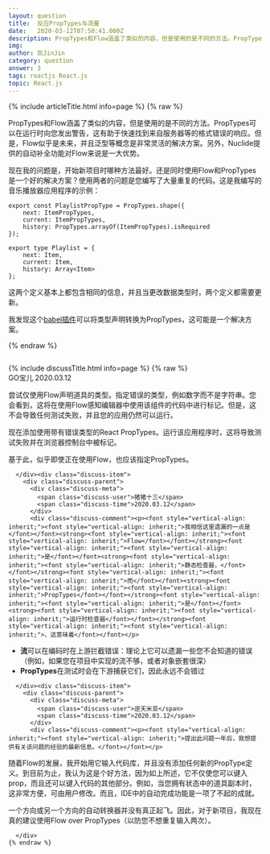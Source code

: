 ```yaml
---
layout: question
title:  反应PropTypes与流量
date:   2020-03-12T07:50:41.000Z
description: PropTypes和Flow涵盖了类似的内容，但是使用的是不同的方法。PropTypes可以在运行时向您发出警告，这有助于快速找到来自服务器等的格式错误的...
img: 
author: 凯JinJin
category: question
answer: 3
tags: reactjs React.js
topic: React.js
---
```

<div class="article-root">
  <div class="article">
    {% include articleTitle.html info=page %}
    {% raw %}
    <div class="article-content"><p><font style="vertical-align: inherit;"><font style="vertical-align: inherit;">PropTypes和Flow涵盖了类似的内容，但是使用的是不同的方法。</font><font style="vertical-align: inherit;">PropTypes可以在运行时向您发出警告，这有助于快速找到来自服务器等的格式错误的响应。但是，Flow似乎是未来，并且泛型等概念是非常灵活的解决方案。</font><font style="vertical-align: inherit;">另外，Nuclide提供的自动补全功能对Flow来说是一大优势。</font></font></p>

<p><font style="vertical-align: inherit;"><font style="vertical-align: inherit;">现在我的问题是，开始新项目时哪种方法最好。</font><font style="vertical-align: inherit;">还是同时使用Flow和PropTypes是一个好的解决方案？</font><font style="vertical-align: inherit;">使用两者的问题是您编写了大量重复的代码。</font><font style="vertical-align: inherit;">这是我编写的音乐播放器应用程序的示例：</font></font></p>

<pre><code>export const PlaylistPropType = PropTypes.shape({<font></font>
    next: ItemPropTypes,<font></font>
    current: ItemPropTypes,<font></font>
    history: PropTypes.arrayOf(ItemPropTypes).isRequired<font></font>
});<font></font>
<font></font>
export type Playlist = {<font></font>
    next: Item,<font></font>
    current: Item,<font></font>
    history: Array&lt;Item&gt;<font></font>
};<font></font>
</code></pre>

<p><font style="vertical-align: inherit;"><font style="vertical-align: inherit;">这两个定义基本上都包含相同的信息，并且当更改数据类型时，两个定义都需要更新。</font></font></p>

<p><font style="vertical-align: inherit;"><font style="vertical-align: inherit;">我发现这个</font></font><a href="https://github.com/brigand/babel-plugin-flow-react-proptypes"><font style="vertical-align: inherit;"><font style="vertical-align: inherit;">babel插件</font></font></a><font style="vertical-align: inherit;"><font style="vertical-align: inherit;">可以将类型声明转换为PropTypes，这可能是一个解决方案。</font></font></p></div>
    {% endraw %}
  </div>
  <p style="height: 0;width:0;overflow: hidden;"> 第1091篇《反应PropTypes与流量》来自Winter(https://github.com/aiyld/aiyld.github.io)的站点</p>
  <div class="discuss-wrapper">
    {% include discussTitle.html info=page %}
    {% raw %}
    <div class="discuss-item">
        <div class="discuss-parent">
          <div class="discuss-meta">
            <span class="discuss-user">GO宝儿</span>
            <span class="discuss-time">2020.03.12</span>
          </div>
          <div class="discuss-comment"><p><font style="vertical-align: inherit;"><font style="vertical-align: inherit;">尝试仅使用Flow声明道具的类型。</font><font style="vertical-align: inherit;">指定错误的类型，例如数字而不是字符串。</font><font style="vertical-align: inherit;">您会看到，这将在使用Flow感知编辑器中使用该组件的代码中进行标记。</font><font style="vertical-align: inherit;">但是，这不会导致任何测试失败，并且您的应用仍然可以运行。</font></font></p>

<p><font style="vertical-align: inherit;"><font style="vertical-align: inherit;">现在添加使用带有错误类型的React PropTypes。</font><font style="vertical-align: inherit;">运行该应用程序时，这将导致测试失败并在浏览器控制台中被标记。</font></font></p>

<p><font style="vertical-align: inherit;"><font style="vertical-align: inherit;">基于此，似乎即使正在使用Flow，也应该指定PropTypes。</font></font></p></div>
        </div>
        
      </div><div class="discuss-item">
        <div class="discuss-parent">
          <div class="discuss-meta">
            <span class="discuss-user">猪猪十三</span>
            <span class="discuss-time">2020.03.12</span>
          </div>
          <div class="discuss-comment"><p><font style="vertical-align: inherit;"><font style="vertical-align: inherit;">我相信这里遗漏的一点是</font></font><strong><font style="vertical-align: inherit;"><font style="vertical-align: inherit;">Flow</font></font></strong><font style="vertical-align: inherit;"><font style="vertical-align: inherit;">是</font></font><strong><font style="vertical-align: inherit;"><font style="vertical-align: inherit;">静态检查器，</font></font></strong><font style="vertical-align: inherit;"><font style="vertical-align: inherit;">而</font></font><strong><font style="vertical-align: inherit;"><font style="vertical-align: inherit;">PropTypes</font></font></strong><font style="vertical-align: inherit;"><font style="vertical-align: inherit;">是</font></font><strong><font style="vertical-align: inherit;"><font style="vertical-align: inherit;">运行时检查器</font></font></strong><font style="vertical-align: inherit;"><font style="vertical-align: inherit;">，这意味着</font></font></p>

<ul>
<li><strong><font style="vertical-align: inherit;"><font style="vertical-align: inherit;">流</font></font></strong><font style="vertical-align: inherit;"><font style="vertical-align: inherit;">可以在编码时在上游拦截错误：理论上它可以遗漏一些您不会知道的错误（例如，如果您在项目中实现的流不够，或者对象嵌套很深）</font></font></li>
<li><strong><font style="vertical-align: inherit;"><font style="vertical-align: inherit;">PropTypes</font></font></strong><font style="vertical-align: inherit;"><font style="vertical-align: inherit;">在测试时会在下游捕获它们，因此永远不会错过</font></font></li>
</ul></div>
        </div>
        
      </div><div class="discuss-item">
        <div class="discuss-parent">
          <div class="discuss-meta">
            <span class="discuss-user">逆天米亚</span>
            <span class="discuss-time">2020.03.12</span>
          </div>
          <div class="discuss-comment"><p><font style="vertical-align: inherit;"><font style="vertical-align: inherit;">提出此问题一年后，我想提供有关该问题的经验的最新信息。</font></font></p>

<p><font style="vertical-align: inherit;"><font style="vertical-align: inherit;">随着Flow的发展，我开始用它输入代码库，并且没有添加任何新的PropType定义。</font><font style="vertical-align: inherit;">到目前为止，我认为这是个好方法，因为如上所述，它不仅使您可以键入prop，而且还可以键入代码的其他部分。</font><font style="vertical-align: inherit;">例如，当您拥有状态中的道具副本时，这非常方便，可由用户修改。</font><font style="vertical-align: inherit;">而且，IDE中的自动完成功能是一项了不起的成就。</font></font></p>

<p><font style="vertical-align: inherit;"><font style="vertical-align: inherit;">一个方向或另一个方向的自动转换器并没有真正起飞。</font><font style="vertical-align: inherit;">因此，对于新项目，我现在真的建议使用Flow over PropTypes（以防您不想重复输入两次）。</font></font></p></div>
        </div>
        
      </div>
    {% endraw %}
  </div>
<div>
